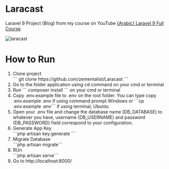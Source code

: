 # Laracast
Laravel 9 Project (Blog) from my course on YouTube <a href="https://www.youtube.com/watch?v=MYyJ4PuL4pY">{Arabic} Laravel 9 Full Course</a>


![laracast](https://user-images.githubusercontent.com/50156227/194515497-2949ddc0-0ac0-4127-8f32-07802d93da82.png)

<h1>How to Run</h1>
<ol>
<li>Clone project<br>
```
git clone https://github.com/zementalist/Laracast
```
</li>
<li>Go to the folder application using cd command on your cmd or terminal</li>
<li>Run ``` composer install ``` on your cmd or terminal</li>
<li>Copy .env.example file to .env on the root folder. You can type copy .env.example .env if using command prompt Windows or ```cp .env.example .env``` if using terminal, Ubuntu</li>
<li>Open your .env file and change the database name (DB_DATABASE) to whatever you have, username (DB_USERNAME) and password (DB_PASSWORD) field correspond to your configuration.</li>
<li>Generate App Key <br> ```php artisan key:generate ```</li>
<li>Migrate Database <br> ```php artisan migrate```</li>
<li>RUn <br> ```php artisan serve```</li>
<li>Go to http://localhost:8000/</li>
<ol>
